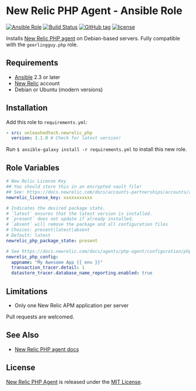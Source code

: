 # New Relic PHP Agent - Ansible Role

[![Ansible Role](https://img.shields.io/ansible/role/41137.svg)](https://galaxy.ansible.com/unleashedtech/newrelic_php)
[![Build Status](https://travis-ci.org/unleashedtech/ansible-role-newrelic-php.svg?branch=master)](https://travis-ci.org/unleashedtech/ansible-role-newrelic-php)
[![GitHub tag](https://img.shields.io/github/tag/unleashedtech/ansible-role-newrelic-php.svg)](https://github.com/unleashedtech/ansible-role-newrelic-php/tags)
[![license](https://img.shields.io/github/license/unleashedtech/ansible-role-newrelic-php.svg)](https://github.com/unleashedtech/ansible-role-newrelic-php/blob/master/LICENSE)

Installs [New Relic PHP agent](https://docs.newrelic.com/docs/agents/php-agent) on Debian-based servers. Fully compatible with the `geerlingguy.php` role.

## Requirements

* [Ansible](http://docs.ansible.com/ansible/latest/intro_installation.html) 2.3 or later
* [New Relic](https://newrelic.com/) account
* Debian or Ubuntu (modern versions)

## Installation

Add this role to `requirements.yml`:

```yaml
- src: unleashedtech.newrelic_php
  version: 1.1.0 # Check for latest version!
```

Run `$ ansible-galaxy install -r requirements.yml` to install this new role.

## Role Variables

```yaml
# New Relic License Key
## You should store this in an encrypted vault file!
## See: https://docs.newrelic.com/docs/accounts-partnerships/accounts/account-setup/license-key
newrelic_license_key: xxxxxxxxxxx

# Indicates the desired package state.
# `latest` ensures that the latest version is installed.
# `present` does not update if already installed.
# `absent` will remove the package and all configuration files
# Choices: present|latest|absent
# Default: latest
newrelic_php_package_state: present

# See https://docs.newrelic.com/docs/agents/php-agent/configuration/php-agent-configuration
newrelic_php_config:
  appname: "My Awesome App {{ env }}"
  transaction_tracer.detail: 1
  datastore_tracer.database_name_reporting.enabled: true
```

## Limitations

* Only one New Relic APM application per server

Pull requests are welcomed.

## See Also

* [New Relic PHP agent docs](https://docs.newrelic.com/docs/agents/php-agent)

## License

[New Relic PHP Agent](https://github.com/unleashedtech/ansible-role-newrelic-php) is released under the [MIT License](https://opensource.org/licenses/MIT).
